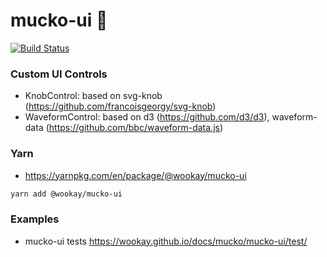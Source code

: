 mucko-ui 🍱
===========

[![Build Status](https://travis-ci.org/wookay/mucko-ui.svg?branch=master)](https://travis-ci.org/wookay/mucko-ui)


### Custom UI Controls
  - KnobControl: based on svg-knob (https://github.com/francoisgeorgy/svg-knob)
  - WaveformControl: based on d3 (https://github.com/d3/d3), waveform-data (https://github.com/bbc/waveform-data.js)


### Yarn
 * https://yarnpkg.com/en/package/@wookay/mucko-ui

```sh
yarn add @wookay/mucko-ui
```


### Examples
  - mucko-ui tests https://wookay.github.io/docs/mucko/mucko-ui/test/
